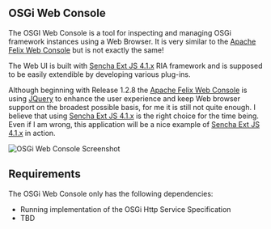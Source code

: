 ## OSGi Web Console

The OSGI Web Console is a tool for inspecting and managing OSGi framework instances using a Web Browser.
It is very similar to the [Apache Felix Web Console][0] but is not exactly the same!

The Web UI is built with [Sencha Ext JS 4.1.x][1] RIA framework and is supposed to be easily
extendible by developing various plug-ins.

Although beginning with Release 1.2.8 the [Apache Felix Web Console][0] is using [JQuery][2] to enhance the user experience
and keep Web browser support on the broadest possible basis, for me it is still not quite enough.
I believe that using [Sencha Ext JS 4.1.x][1] is the right choice for the time being. Even if I am wrong, this application
will be a nice example of [Sencha Ext JS 4.1.x][1] in action.

![OSGi Web Console Screenshot](https://github.com/danielpacak/osgi-enterprise-webconsole/raw/master/README/osgi-web-console.png)

## Requirements

The OSGi Web Console only has the following dependencies:

 + Running implementation of the OSGi Http Service Specification
 + TBD


[0]: http://felix.apache.org/site/apache-felix-web-console.html
[1]: http://www.sencha.com/products/extjs/
[2]: http://jquery.com/